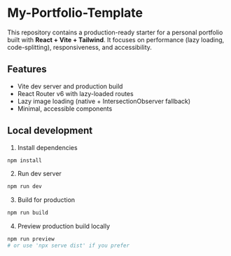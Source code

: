 # My-Portfolio-Template

This repository contains a production-ready starter for a personal portfolio built with **React + Vite + Tailwind**. It focuses on performance (lazy loading, code-splitting), responsiveness, and accessibility.

## Features
- Vite dev server and production build
- React Router v6 with lazy-loaded routes
- Lazy image loading (native + IntersectionObserver fallback)
- Minimal, accessible components


## Local development
1. Install dependencies
```bash
npm install
```

2. Run dev server
```bash
npm run dev
```

3. Build for production
```bash
npm run build
```

4. Preview production build locally
```bash
npm run preview
# or use 'npx serve dist' if you prefer
